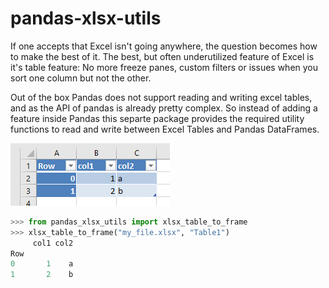 # pandas-xlsx-utils

If one accepts that Excel isn't going anywhere, the question becomes how to make the best of it. The best, but often underutilized feature of Excel is it's table feature: No more freeze panes, custom filters or issues when you sort one column but not the other.

Out of the box Pandas does not support reading and writing excel tables, and as the API of pandas is already pretty complex. So instead of adding a feature inside Pandas this separte package provides the required utility functions to read and write between Excel Tables and Pandas DataFrames.

!["Excel screenshot](docs/_static/xlsx_table.png)

```python
>>> from pandas_xlsx_utils import xlsx_table_to_frame
>>> xlsx_table_to_frame("my_file.xlsx", "Table1")
     col1 col2
Row
0       1    a
1       2    b

```
